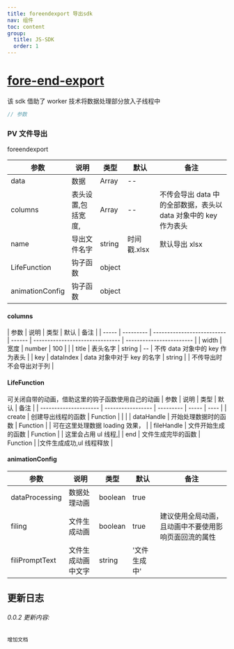 ```yaml
---
title: foreendexport 导出sdk
nav: 组件
toc: content
group:
  title: JS-SDK
  order: 1
---
```


# [fore-end-export](https://github.com/zhy15608103017/zhy-dumi.git)

该 sdk 借助了 worker 技术将数据处理部分放入子线程中

<code transform="true" src="./../../demo/foreendexport"></code>

```jsx | pure
// 参数
```

### PV 文件导出

foreendexport

| 参数            | 说明               | 类型   | 默认        | 备注                                                            |
| --------------- | ------------------ | ------ | ----------- | --------------------------------------------------------------- |
| data            | 数据               | Array  | --          |                                                                 |
| columns         | 表头设置,包括宽度, | Array  | --          | 不传会导出 data 中的全部数据，表头以 data 对象中的 key 作为表头 |
| name            | 导出文件名字       | string | 时间戳.xlsx | 默认导出 xlsx                                                   |
| LifeFunction    | 钩子函数           | object |             |                                                                 |
| animationConfig | 钩子函数           | object |             |                                                                 |

#### columns

| 参数  | 说明      | 类型                       | 默认   | 备注                            |
| ----- | --------- | -------------------------- | ------ | ------------------------------- | ------------------------ |
| width | 宽度      | number                     | 100    |                                 |
| title | 表头名字  | string                     | --     | 不传 data 对象中的 key 作为表头 |
| key   | dataIndex | data 对象中对于 key 的名字 | string |                                 | 不传导出时不会导出对于列 |

#### LifeFunction

可关闭自带的动画，借助这里的钩子函数使用自己的动画
| 参数 | 说明 | 类型 | 默认 | 备注 |
| --------------------- | ----------------- | --------- | ----- | ---- |
| create | 创建导出线程的函数 | Function | | |
| dataHandle | 开始处理数据时的函数 | Function | | 可在这里处理数据 loading 效果， |
| fileHandle | 文件开始生成的函数 | Function | | 这里会占用 ul 线程,|
| end | 文件生成完毕的函数 | Function | |文件生成成功,ul 线程释放 |

#### animationConfig

| 参数           | 说明               | 类型    | 默认         | 备注                                                 |
| -------------- | ------------------ | ------- | ------------ | ---------------------------------------------------- |
| dataProcessing | 数据处理动画       | boolean | true         |                                                      |
| filing         | 文件生成动画       | boolean | true         | 建议使用全局动画，且动画中不要使用影响页面回流的属性 |
| filiPromptText | 文件生成动画中文字 | string  | '文件生成中' |                                                      |

## 更新日志

###### 0.0.2 更新内容:

```base
增加文档
```
